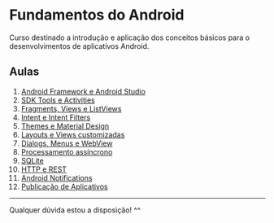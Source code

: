 <h1>Fundamentos do Android</h1>
<p>Curso destinado a introdução e aplicação dos conceitos básicos para o desenvolvimentos de aplicativos Android.</p>

<h2>Aulas</h2>
<ol>
  <li><a href="https://docs.google.com/presentation/d/1BYDn1c0tYpRTrv_8pzUZf_HD8znF9SA8c16SLiQLNhU/edit?usp=sharing">Android Framework e Android Studio</a></li>
  <li><a href="">SDK Tools e Activities</a></li>
  <li><a href="">Fragments, Views e ListViews</a></li>
  <li><a href="">Intent e Intent Filters</a></li>
  <li><a href="">Themes e Material Design</a></li>
  <li><a href="">Layouts e Views customizadas</a></li>
  <li><a href="">Dialogs, Menus e WebView</a></li>
  <li><a href="">Processamento assíncrono</a></li>
  <li><a href="">SQLite</a></li>
  <li><a href="">HTTP e REST</a></li>
  <li><a href="">Android Notifications</a></li>
  <li><a href="">Publicação de Aplicativos</a></li>
</ol>

<hr/>
<p>Qualquer dúvida estou a disposição! ^^</p>

